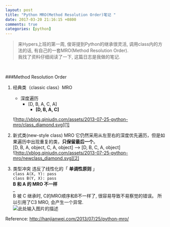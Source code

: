 ```yaml
---
layout: post
title: "Python MRO(Method Resolution Order)笔记 "
date: 2017-03-20 21:16:15 +0800
comments: true
categories: [python]
---
```


> 来Hypers上班的第一周, 俊哥提到Python的继承很灵活, 调用class内的方法的话, 有自己的一套MRO(Method Resolution Order).    
我找了资料仔细阅读了一下, 这篇日志是我做的笔记.         
<!--more-->
<br>  


###Method Resolution Order
1. 经典类（classic class）MRO
    * 深度遍历
        + [D, B, A, C, A]
            + **[D, B, A, C]**

    ![http://xblog.qiniudn.com/assets/2013-07-25-python-mro/class_diamond.svg][1]

2. 新式类(new-style class) MRO
它仍然采用从左至右的深度优先遍历，但是如果遍历中出现重复的类，**只保留最后一个**。   
[D, B, A, object, C, A, object] --> [D, B, C, A, object]   
![http://xblog.qiniudn.com/assets/2013-07-25-python-mro/newclass_diamond.svg][2]

3. 类型冲突
违反了线性化的「 **单调性原则** 」   
`class A(X, Y): pass`   
`class B(Y, X): pass`   
**B 和 A 的 MRO 不一样**   
_   
B 被 C 继承时,  C的MRO顺序和B不一样了, 很容易导致不易察觉的错误。
所以引用了C3 MRO, 会产生一个异常.    
![此处输入图片的描述][3]

Reference: http://hanjianwei.com/2013/07/25/python-mro/


  [1]: http://xblog.qiniudn.com/assets/2013-07-25-python-mro/class_diamond.svg
  [2]: http://xblog.qiniudn.com/assets/2013-07-25-python-mro/newclass_diamond.svg
  [3]: http://xblog.qiniudn.com/assets/2013-07-25-python-mro/class_conflict.svg
